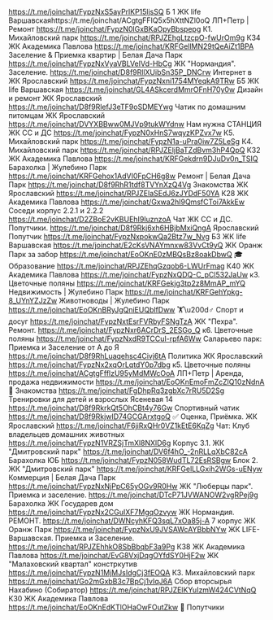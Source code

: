 https://t.me/joinchat/FypzNxS5ayPrlKP15ljsSQ Б 1 ЖК life Варшавскаяhttps://t.me/joinchat/ACgtgFFIQ5x5hXttNZl0oQ ЛП+Петр | Ремонт
https://t.me/joinchat/FypzN0lGxBKaOpyBbspepg К1. Михайловский парк
https://t.me/joinchat/RPJZEhgLtzcpO-fwUrOm9g К34 ЖК Академика Павлова
https://t.me/joinchat/KRFGellMN29tQeAiZt1BPA Заселение & Приемка квартир | Белая Дача Парк
https://t.me/joinchat/FypzNxVyaVBLVeIVd-HbCg ЖК "Нормандия". Заселение.
https://t.me/joinchat/D8f9RllXUibSn35P_DNCrw Интернет в ЖК Ярославский
https://t.me/joinchat/FypzNxni1754MYeqkA9TRw Б5 ЖК life Варшавская
https://t.me/joinchat/GL4ASkcerdMmrOFnH70y0w Дизайн и ремонт ЖК Ярославский
https://t.me/joinchat/D8f9RlefJ3eTF9oSDMEYwg Чатик по домашним питомцам ЖК Ярославский
https://t.me/joinchat/DVYXBBww0MJVp9tukWYdnw Нам нужна СТАНЦИЯ ЖК СС и ДС
https://t.me/joinchat/FypzN0xHnS7wqyzKPZvx7w К5. Михайловский парк
https://t.me/joinchat/FypzN1a-uPra0iw7Z5LeSg К4. Михайловский парк
https://t.me/joinchat/RPJZEljBaTZdBvm3hP4QpQ К32 ЖК Академика Павлова
https://t.me/joinchat/KRFGekdrn9DJuDv0n_TSIQ Барахолка | Жулебино Парк
https://t.me/joinchat/KRFGehox1AdVI0FpCH6g8w Ремонт | Белая Дача Парк
https://t.me/joinchat/D8f9RhR1tdf8TVYnXzQ4Vg Знакомства ЖК Ярославский
https://t.me/joinchat/RPJZElaSEdJ6zJYDdF50YA К28 ЖК Академика Павлова
https://t.me/joinchat/Gxwa2hI9QmsfCToi7AkkEw Соседи корпус 2.2.1 и 2.2.2
https://t.me/joinchat/D2ZBoE2vKBUEhI9IuznzoA Чат ЖК СС и ДС. Попутчики.
https://t.me/joinchat/D8f9Rkj6xh6HBjbMxiQngA Ярославский Попутчик
https://t.me/joinchat/FypzNxpokwQa2Btz7w_Nvg Б3 ЖК life Варшавская
https://t.me/joinchat/E2cKsVNAYmnxw83VvCt9yQ ЖК Оранж Парк за забор
https://t.me/joinchat/EoOKnE0zMBQsBz8oakDbwQ 🎓 Образование
https://t.me/joinchat/RPJZEhqGzqob6-LWUrFmag К40 ЖК Академика Павлова
https://t.me/joinchat/FypzNxQDQ-C_pCl532JaUw к3. Цветочные поляны
https://t.me/joinchat/KRFGekjg3tp2z8MmAP_mYQ Недвижимость | Жулебино Парк
https://t.me/joinchat/KRFGehYpkg-8_UYnYZJzZw Животноводы | Жулебино Парк
https://t.me/joinchat/EoOKnBRyJgQniEUQblfDww 🏋️\u200d♂️ Спорт и досуг
https://t.me/joinchat/FypzNxtEsrFVRbyFSNgTzA ЖК "Пехра". Ремонт.
https://t.me/joinchat/FypzNxr6ACrDrS_2ESGo_Q к6. Цветочные поляны
https://t.me/joinchat/FypzNxdR9TCCuI-rpfA6Ww Саларьево парк: Приемка и Заселение от А до Я
https://t.me/joinchat/D8f9RhLuaqehsc4Civj6tA Политика ЖК Ярославский
https://t.me/joinchat/FypzNx2xqOrLqtdY0p7dbg к5. Цветочные поляны
https://t.me/joinchat/ACgtgFfflzU95yMdMWcOoA ЛП+Петр | Аренда, продажа недвижимости
https://t.me/joinchat/EoOKnEmoFmZcZlQ10zNdnA 👫 Знакомства
https://t.me/joinchat/FgDhpRq3zgbXc7rRU5D2Sg Тренировки для детей и взрослых Ясеневая 14
https://t.me/joinchat/D8f9RkrkQt5OhCBt4y76Gw Спортивный чатик
https://t.me/joinchat/D8f9RkjwID74GCGArxtgoQ ✅ Оценка, Приёмка. ЖК Ярославский
https://t.me/joinchat/F6jiRxQHr0VZ1kEtE6KqZg Чат: Клуб владельцев домашних животных
https://t.me/joinchat/FypzN1VRZSjTmXl8NXlD6g Корпус 3.1. ЖК "Дмитровский парк"
https://t.me/joinchat/DV6f4hO_-2nRLLqXbC82cA Барахолка ЮБ
https://t.me/joinchat/FypzN058WudTL72EsRSBgw Блок 2. ЖК "Дмитровский парк"
https://t.me/joinchat/KRFGelLLGxih2WGs-uENyw Коммерция | Белая Дача Парк
https://t.me/joinchat/FypzNxNjPpC65yOGv9R0Hw ЖК "Люберцы парк". Приемка и заселение.
https://t.me/joinchat/DTcP71JVWANOW2vgRPej9g Барахолка ЖК Государев дом
https://t.me/joinchat/FypzNx2CGuIXF7MgqOzvyw ЖК Нормандия. РЕМОНТ.
https://t.me/joinchat/DWNcyhKFQ3sqL7xOa85j-A 7 корпус ЖК Оранж Парк
https://t.me/joinchat/FypzNxU9JVSAWcAYBbbNYw ЖК LIFE-Варшавская. Приемка и Заселение.
https://t.me/joinchat/RPJZEhhkO8SbBbqbF3a9Pg К38 ЖК Академика Павлова
https://t.me/joinchat/EvG8VxjDqgOYfdSY0HjF2w ЖК "Малаховский квартал" констркутив
https://t.me/joinchat/FypzN1MjMJsIdgCj3fEOQA К3. Михайловский парк
https://t.me/joinchat/Go2mGxbB3c7BpCj1vIqJ6A Сбор вторсырья Нахабино (Собиратор)
https://t.me/joinchat/RPJZElKYuIzmW424CVtNqQ К30 ЖК Академика Павлова
https://t.me/joinchat/EoOKnEdKTlOHaOwFOutZkw 🚕 Попутчики